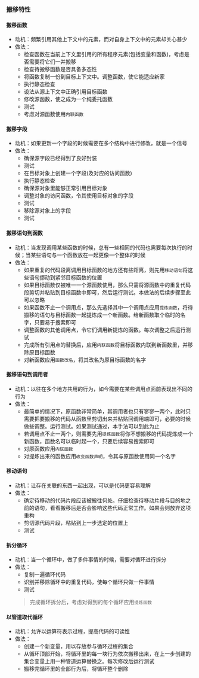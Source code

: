 ### 搬移特性



#### 搬移函数

- 动机：频繁引用其他上下文中的元素，而对自身上下文中的元素却关心甚少
- 做法：
  - 检查函数在当前上下文里引用的所有程序元素(包括变量和函数)，考虑是否需要将它们一并搬移
  - 检查待搬移函数是否具备多态性
  - 将函数复制一份到目标上下文中。调整函数，使它能适应新家
  - 执行静态检查
  - 设法从源上下文中正确引用目标函数
  - 修改源函数，使之成为一个纯委托函数
  - 测试
  - 考虑对源函数使用`内联函数`


#### 搬移字段

- 动机：如果更新一个字段的时候需要在多个结构中进行修改，就是一个信号
- 做法： 
  - 确保源字段已经得到了良好封装
  - 测试
  - 在目标对象上创建一个字段(及对应的访问函数)
  - 执行静态检查
  - 确保源对象里能够正常引用目标对象
  - 调整对象的访问函数，令其使用目标对象的字段
  - 测试
  - 移除源对象上的字段
  - 测试


#### 搬移语句到函数

- 动机：当发现调用某些函数的时候，总有一些相同的代码也需要每次执行的时候；当某些语句与一个函数放在一起更像一个整体的时候
- 做法：
  - 如果重复的代码段离调用目标函数的地方还有些距离，则先用`移动语句`将这些语句挪动到紧邻目标函数的位置
  - 如果目标函数仅被唯一一个源函数使用，那么只需将源函数中的重复代码段剪切并粘贴到目标函数中即可，然后运行测试。本做法的后续步骤至此可以忽略
  - 如果函数不止一个调用点，那么先选择其中一个调用点应用`提炼函数`，将待搬移的语句与目标函数一起提炼成一个新函数。给新函数取个临时的名字，只要易于搜索即可
  - 调整函数的其他调用点，令它们调用新提炼的函数。每次调整之后运行测试
  - 完成所有引用点的替换后，应用`内联函数`将目标函数内联到新函数里，并移除原目标函数
  - 对新函数应用`函数改名`，将其改名为原目标函数的名字


#### 搬移语句到调用者

- 动机：以往在多个地方共用的行为，如今需要在某些调用点面前表现出不同的行为
- 做法：
  - 最简单的情况下，原函数非常简单，其调用者也只有寥寥一两个，此时只需要把要搬移的代码从函数里剪切出来并粘贴回调用端即可，必要的时候做些调整。运行测试。如果测试通过，本手法可以到此为止
  - 若调用点不止一两个，则需要先用`提炼函数`将你不想搬移的代码提炼成一个新函数，函数名可以临时起一个，只要后续容易搜索即可
  - 对原函数应用`内联函数`
  - 对提炼出来的函数应用`改变函数声明`，令其与原函数使用同一个名字


#### 移动语句

- 动机：让存在关联的东西一起出现，可以是代码更容易理解
- 做法：
  - 确定待移动的代码片段应该被搬往何处。仔细检查待移动片段与目的地之前的语句，看看搬移后是否会影响这些代码正常工作。如果会则放弃这项重构
  - 剪切源代码片段，粘贴到上一步选定的位置上
  - 测试


#### 拆分循环

- 动机：当一个循环中，做了多件事情的时候，需要对循环进行拆分
- 做法：
  - 复制一遍循环代码
  - 识别并移除循环中的重复代码，使每个循环只做一件事情
  - 测试
  > 完成循环拆分后，考虑对得到的每个循环应用`提炼函数`


#### 以管道取代循环

- 动机：允许以运算符表示过程，提高代码的可读性
- 做法：
  - 创建一个新变量，用以存放参与循环过程的集合
  - 从循环顶部开始，将循环里的每一块行为依次搬移出来，在上一步创建的集合变量上用一种管道运算替换之。每次修改后运行测试
  - 搬移完循环里的全部行为后，将循环整个删除
